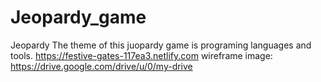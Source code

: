 # Jeopardy_game
Jeopardy
The theme of this juopardy game is programing languages and tools.
https://festive-gates-117ea3.netlify.com
wireframe image: https://drive.google.com/drive/u/0/my-drive

